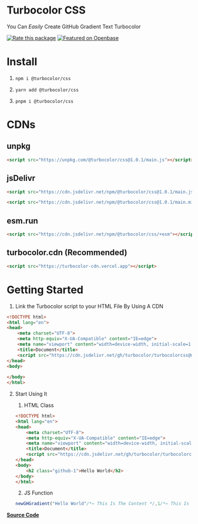 # Turbocolor CSS

You Can *Easily* Create GitHub Gradient Text
Turbocolor

[![Rate this package](https://badges.openbase.com/js/rating/@turbocolor/css.svg?style=openbase&token=Us/h1yPWg8066525Oz7V00NEqEhNBdR2B6zcl+eu2nE=)](https://openbase.com/js/@turbocolor/css?utm_source=embedded&amp;utm_medium=badge&amp;utm_campaign=rate-badge)
[![Featured on Openbase](https://badges.openbase.com/js/featured/@turbocolor/css.svg?style=openbase&token=Us/h1yPWg8066525Oz7V00NEqEhNBdR2B6zcl+eu2nE=)](https://openbase.com/js/@turbocolor/css?utm_source=embedded&amp;utm_medium=badge&amp;utm_campaign=rate-badge)

# Install
1. `npm i @turbocolor/css`

2. `yarn add @turbocolor/css`

3. `pnpm i @turbocolor/css`

# CDNs
## unpkg
```html
<script src="https://unpkg.com/@turbocolor/css@1.0.1/main.js"></script>
```

## jsDelivr
```html
<script src="https://cdn.jsdelivr.net/npm/@turbocolor/css@1.0.1/main.js"></script>
```

```html
<script src="https://cdn.jsdelivr.net/npm/@turbocolor/css@1.0.1/main.min.js"></script>
```

## esm.run
```html
<script src="https://cdn.jsdelivr.net/npm/@turbocolor/css/+esm"></script>
```

## turbocolor.cdn (Recommended)
```html
<script src="https://turbocolor-cdn.vercel.app"></script>
```

# Getting Started
1. Link the Turbocolor script to your HTML File By Using A CDN

```html
<!DOCTYPE html>
<html lang="en">
<head>
    <meta charset="UTF-8">
    <meta http-equiv="X-UA-Compatible" content="IE=edge">
    <meta name="viewport" content="width=device-width, initial-scale=1.0">
    <title>Document</title>
    <script src="https://cdn.jsdelivr.net/gh/turbocolor/turbocolorcss@master/main.min.js"></script>
</head>
<body>
    
</body>
</html>
```

2. 
    Start Using It

    1. HTML Class
    ```html
    <!DOCTYPE html>
    <html lang="en">
    <head>
        <meta charset="UTF-8">
        <meta http-equiv="X-UA-Compatible" content="IE=edge">
        <meta name="viewport" content="width=device-width, initial-scale=1.0">
        <title>Document</title>
        <script src="https://cdn.jsdelivr.net/gh/turbocolor/turbocolorcss@master/main.min.js"></script>
    </head>
    <body>
        <h2 class="github-1">Hello World</h2>
    </body>
    </html>
    ```

    2. JS Function

    ```js
    newGHGradient("Hello World"/*← This Is The Content */,1/*← This Is The Gradient Number */);
    ```
**[Source Code](https://turbocolor-css.vercel.app)**
